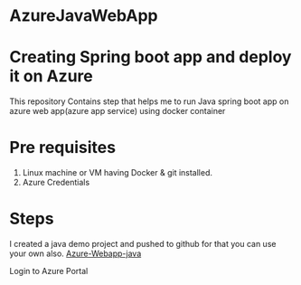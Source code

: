 # AzureJavaWebApp
# Creating Spring boot app and deploy it on Azure
This repository Contains step that helps me to run Java spring boot app on azure web app(azure app service) using docker container

# Pre requisites
1. Linux machine or VM having Docker & git installed.
2. Azure Credentials

# Steps
I created a java demo project and pushed to github for that you can use your own also.
[Azure-Webapp-java](https://github.com/MontuD/azure-webapp-java)



Login to Azure Portal
